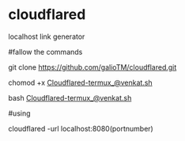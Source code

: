 # cloudflared
localhost link generator

#fallow the commands 

git clone https://github.com/galioTM/cloudflared.git

chomod +x Cloudflared-termux_@venkat.sh

bash Cloudflared-termux_@venkat.sh

#using 

cloudflared -url localhost:8080(portnumber)
